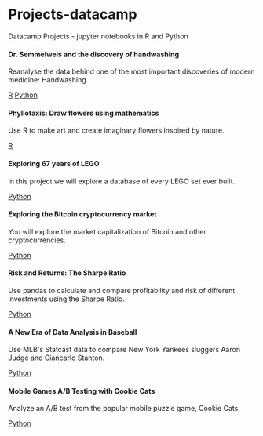# Projects-datacamp
Datacamp Projects - jupyter notebooks in R and Python

#### Dr. Semmelweis and the discovery of handwashing
Reanalyse the data behind one of the most important discoveries of modern medicine: Handwashing.

[R](https://github.com/ykv001/Projects-datacamp/blob/master/semmelweiss-notebook_r.ipynb)
[Python](https://github.com/ykv001/Projects-datacamp/blob/master/semmelweis-notebook_py.ipynb)

#### Phyllotaxis: Draw flowers using mathematics
Use R to make art and create imaginary flowers inspired by nature.

[R](https://github.com/ykv001/Projects-datacamp/blob/master/phyllo-notebook.ipynb)

#### Exploring 67 years of LEGO
In this project we will explore a database of every LEGO set ever built.

[Python](https://github.com/ykv001/Projects-datacamp/blob/master/exploring_legos.ipynb)

#### Exploring the Bitcoin cryptocurrency market
You will explore the market capitalization of Bitcoin and other cryptocurrencies.

[Python](https://github.com/ykv001/Projects-datacamp/blob/master/EXPLORING_THE_BITCOIN_CRYPTOCURRENCY_MARKET.ipynb)

#### Risk and Returns: The Sharpe Ratio
Use pandas to calculate and compare profitability and risk of different investments using the Sharpe Ratio.

[Python](https://github.com/ykv001/Projects-datacamp/blob/master/sharpe.ipynb)

#### A New Era of Data Analysis in Baseball
Use MLB's Statcast data to compare New York Yankees sluggers Aaron Judge and Giancarlo Stanton.

[Python](https://github.com/ykv001/Projects-datacamp/blob/master/baseball.ipynb)

#### Mobile Games A/B Testing with Cookie Cats
Analyze an A/B test from the popular mobile puzzle game, Cookie Cats.

[Python](https://github.com/ykv001/Projects-datacamp/blob/master/mobileg.ipynb)
